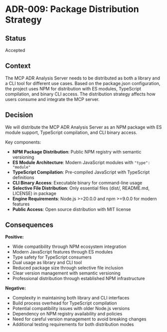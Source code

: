 # ADR-009: Package Distribution Strategy

## Status

Accepted

## Context

The MCP ADR Analysis Server needs to be distributed as both a library and a CLI tool for different use cases. Based on the package.json configuration, the project uses NPM for distribution with ES modules, TypeScript compilation, and binary CLI access. The distribution strategy affects how users consume and integrate the MCP server.

## Decision

We will distribute the MCP ADR Analysis Server as an NPM package with ES module support, TypeScript compilation, and CLI binary access.

Key components:

- **NPM Package Distribution**: Public NPM registry with semantic versioning
- **ES Module Architecture**: Modern JavaScript modules with `"type": "module"`
- **TypeScript Compilation**: Pre-compiled JavaScript with TypeScript definitions
- **CLI Binary Access**: Executable binary for command-line usage
- **Selective File Distribution**: Only essential files (dist/, README.md, LICENSE) in package
- **Engine Requirements**: Node.js >=20.0.0 and npm >=9.0.0 for modern features
- **Public Access**: Open source distribution with MIT license

## Consequences

**Positive:**

- Wide compatibility through NPM ecosystem integration
- Modern JavaScript features through ES modules
- Type safety for TypeScript consumers
- Dual usage as library and CLI tool
- Reduced package size through selective file inclusion
- Clear version management with semantic versioning
- Professional distribution through established NPM infrastructure

**Negative:**

- Complexity in maintaining both library and CLI interfaces
- Build process overhead for TypeScript compilation
- Potential compatibility issues with older Node.js versions
- Dependency on NPM registry availability and policies
- Need for careful version management to avoid breaking changes
- Additional testing requirements for both distribution modes
